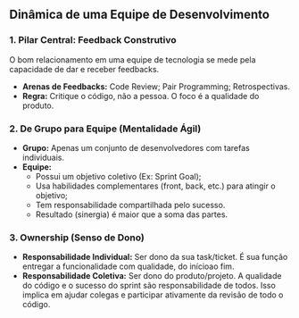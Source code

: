 ## Dinâmica de uma Equipe de Desenvolvimento

### 1. Pilar Central: Feedback Construtivo

O bom relacionamento em uma equipe de tecnologia se mede pela capacidade de dar e receber feedbacks.
- **Arenas de Feedbacks:** Code Review; Pair Programming; Retrospectivas.
- **Regra:** Critique o código, não a pessoa. O foco é a qualidade do produto.

### 2. De Grupo para Equipe (Mentalidade Ágil)

- **Grupo:** Apenas um conjunto de desenvolvedores com tarefas individuais.
- **Equipe:**
    - Possui um objetivo coletivo (Ex: Sprint Goal);
    - Usa habilidades complementares (front, back, etc.) para atingir o objetivo;
    - Tem responsabilidade compartilhada pelo sucesso.
    - Resultado (sinergia) é maior que a soma das partes.

### 3. Ownership (Senso de Dono)

- **Responsabilidade Individual:** Ser dono da sua task/ticket. É sua função entregar a funcionalidade com qualidade, do inícioao fim.
- **Responsabilidade Coletiva:** Ser dono do produto/projeto. A qualidade do código e o sucesso do sprint são responsabilidade de todos. Isso implica em ajudar colegas e participar ativamente da revisão de todo o código.